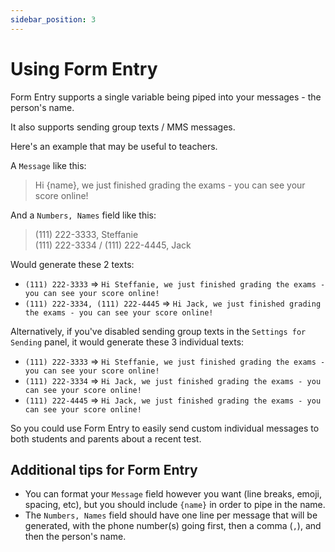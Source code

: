 ```yaml
---
sidebar_position: 3
---
```


# Using Form Entry

Form Entry supports a single variable being piped into your messages - the person's name.

It also supports sending group texts / MMS messages.

Here's an example that may be useful to teachers.

A `Message` like this:

> Hi {name}, we just finished grading the exams - you can see your score online!

And a `Numbers, Names` field like this:

> (111) 222-3333, Steffanie  
(111) 222-3334 / (111) 222-4445, Jack

Would generate these 2 texts:
* `(111) 222-3333` => `Hi Steffanie, we just finished grading the exams - you can see your score online!`
* `(111) 222-3334, (111) 222-4445` => `Hi Jack, we just finished grading the exams - you can see your score online!`

Alternatively, if you've disabled sending group texts in the `Settings for Sending` panel, it would generate these 3 individual texts:
* `(111) 222-3333` => `Hi Steffanie, we just finished grading the exams - you can see your score online!`
* `(111) 222-3334` => `Hi Jack, we just finished grading the exams - you can see your score online!`
* `(111) 222-4445` => `Hi Jack, we just finished grading the exams - you can see your score online!`

So you could use Form Entry to easily send custom individual messages to both students and parents about a recent test.

## Additional tips for Form Entry
* You can format your `Message` field however you want (line breaks, emoji, spacing, etc), but you should include `{name}` in order to pipe in the name.
* The `Numbers, Names` field should have one line per message that will be generated, with the phone number(s) going first, then a comma (`,`), and then the person's name.

